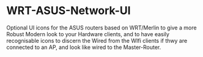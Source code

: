 # WRT-ASUS-Network-UI
Optional UI icons for the ASUS routers based on WRT/Merlin to give a more Robust Modern look to your Hardware clients, and to have easily recognisable icons to discern the Wired from the WIfi clients if thwy are connected to an AP, and look like wired to the Master-Router.
